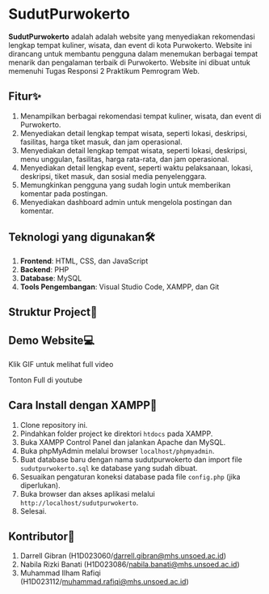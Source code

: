 # SudutPurwokerto

**SudutPurwokerto** adalah adalah website yang menyediakan rekomendasi lengkap tempat kuliner, wisata, dan event di kota Purwokerto. Website ini dirancang untuk membantu pengguna dalam menemukan berbagai tempat menarik dan pengalaman terbaik di Purwokerto. Website ini dibuat untuk memenuhi Tugas Responsi 2 Praktikum Pemrogram Web.

## Fitur✨
1. Menampilkan berbagai rekomendasi tempat kuliner, wisata, dan event di Purwokerto.
2. Menyediakan detail lengkap tempat wisata, seperti lokasi, deskripsi, fasilitas, harga tiket masuk, dan jam operasional.
3. Menyediakan detail lengkap tempat wisata, seperti lokasi, deskripsi, menu unggulan, fasilitas, harga rata-rata, dan jam operasional.
4. Menyediakan detail lengkap event, seperti waktu pelaksanaan, lokasi, deskripsi, tiket masuk, dan sosial media penyelenggara.
5. Memungkinkan pengguna yang sudah login untuk memberikan komentar pada postingan.
6. Menyediakan dashboard admin untuk mengelola postingan dan komentar.

## Teknologi yang digunakan🛠️
1. **Frontend**: HTML, CSS, dan JavaScript
2. **Backend**: PHP
3. **Database**: MySQL
4. **Tools Pengembangan**: Visual Studio Code, XAMPP, dan Git

## Struktur Project📂

## Demo Website💻
Klik GIF untuk melihat full video

Tonton Full di youtube

## Cara Install dengan XAMPP🚀
1. Clone repository ini.
2. Pindahkan folder project ke direktori `htdocs` pada XAMPP.
3. Buka XAMPP Control Panel dan jalankan Apache dan MySQL.
4. Buka phpMyAdmin melalui browser `localhost/phpmyadmin`.
5. Buat database baru dengan nama sudutpurwokerto dan import file `sudutpurwokerto.sql` ke database yang sudah dibuat.
6. Sesuaikan pengaturan koneksi database pada file `config.php` (jika diperlukan).
7. Buka browser dan akses aplikasi melalui `http://localhost/sudutpurwokerto`.
8. Selesai.

## Kontributor👥
1. Darrell Gibran (H1D023060/darrell.gibran@mhs.unsoed.ac.id)
2. Nabila Rizki Banati (H1D023086/nabila.banati@mhs.unsoed.ac.id)
3. Muhammad Ilham Rafiqi (H1D023112/muhammad.rafiqi@mhs.unsoed.ac.id)
